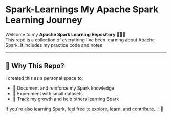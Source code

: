 # Spark-Learnings My Apache Spark Learning Journey

Welcome to my **Apache Spark Learning Repository** 👨‍💻🔥  
This repo is a collection of everything I’ve been learning about Apache Spark. It includes my practice code and notes

---

## 📌 Why This Repo?

I created this as a personal space to:
- 📖 Document and reinforce my Spark knowledge
- 🧪 Experiment with small datasets
- 🌱 Track my growth and help others learning Spark

If you're also learning Spark, feel free to explore, learn, and contribute...🀄🐉
